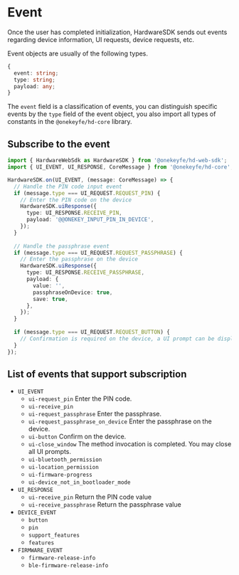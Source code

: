 # Event

Once the user has completed initialization, HardwareSDK sends out events regarding device information, UI requests, device requests, etc.

Event objects are usually of the following types.

```typescript
{
  event: string;
  type: string;
  payload: any;
}
```

The `event` field is a classification of events, you can distinguish specific events by the `type` field of the event object, you also import all types of constants in the `@onekeyfe/hd-core` library.

## Subscribe to the event

```typescript
import { HardwareWebSdk as HardwareSDK } from '@onekeyfe/hd-web-sdk';
import { UI_EVENT, UI_RESPONSE, CoreMessage } from '@onekeyfe/hd-core';

HardwareSDK.on(UI_EVENT, (message: CoreMessage) => {
  // Handle the PIN code input event
  if (message.type === UI_REQUEST.REQUEST_PIN) {
    // Enter the PIN code on the device
    HardwareSDK.uiResponse({
      type: UI_RESPONSE.RECEIVE_PIN,
      payload: '@@ONEKEY_INPUT_PIN_IN_DEVICE',
    });
  }
  
  // Handle the passphrase event
  if (message.type === UI_REQUEST.REQUEST_PASSPHRASE) {
    // Enter the passphrase on the device
    HardwareSDK.uiResponse({
      type: UI_RESPONSE.RECEIVE_PASSPHRASE,
      payload: {
        value: '',
        passphraseOnDevice: true,
        save: true,
      },
    });
  }
  
  if (message.type === UI_REQUEST.REQUEST_BUTTON) {
    // Confirmation is required on the device, a UI prompt can be displayed
  }
});
```

## List of events that support subscription

* `UI_EVENT`
  * `ui-request_pin` Enter the PIN code.
  * `ui-receive_pin`
  * `ui-request_passphrase` Enter the passphrase.
  * `ui-request_passphrase_on_device` Enter the passphrase on the device.
  * `ui-button` Confirm on the device.
  * `ui-close_window` The method invocation is completed. You may close all UI prompts.
  * `ui-bluetooth_permission`
  * `ui-location_permission`
  * `ui-firmware-progress`
  * `ui-device_not_in_bootloader_mode`
* `UI_RESPONSE`
  * `ui-receive_pin` Return the PIN code value
  * `ui-receive_passphrase` Return the passphrase value
* `DEVICE_EVENT`
  * `button`
  * `pin`
  * `support_features`
  * `features`
* `FIRMWARE_EVENT`
  * `firmware-release-info`
  * `ble-firmware-release-info`
